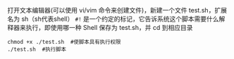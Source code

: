 打开文本编辑器(可以使用 vi/vim 命令来创建文件)，新建一个文件 test.sh，扩展名为 sh（sh代表shell）
`#!` 是一个约定的标记，它告诉系统这个脚本需要什么解释器来执行，即使用哪一种 Shell
保存为 test.sh，并 cd 到相应目录

```
chmod +x ./test.sh  #使脚本具有执行权限
./test.sh  #执行脚本
```

